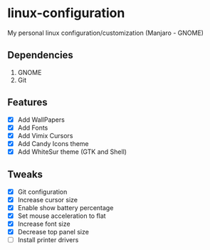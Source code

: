 # linux-configuration

My personal linux configuration/customization (Manjaro - GNOME)

## Dependencies

1. GNOME
2. Git

## Features

- [x] Add WallPapers
- [x] Add Fonts
- [x] Add Vimix Cursors
- [x] Add Candy Icons theme
- [x] Add WhiteSur theme (GTK and Shell)

## Tweaks

- [x] Git configuration
- [x] Increase cursor size
- [x] Enable show battery percentage
- [x] Set mouse acceleration to flat
- [x] Increase font size
- [x] Decrease top panel size
- [ ] Install printer drivers
